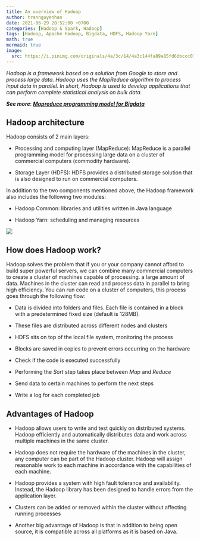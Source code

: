 ```yaml
---
title: An overview of Hadoop 
author: trannguyenhan
date: 2021-06-29 20:52:00 +0700
categories: [Hadoop & Spark, Hadoop]
tags: [Hadoop, Apache Hadoop, Bigdata, HDFS, Hadoop Yarn]
math: true
mermaid: true
image:
  src: https://i.pinimg.com/originals/4a/3c/14/4a3c144fa89a85fd6dbccc07bdb8509a.jpg
---
```


*Hadoop is a framework based on a solution from Google to store and process large data. Hadoop uses the MapReduce algorithm to process input data in parallel. In short, Hadoop is used to develop applications that can perform complete statistical analysis on bulk data.*

***See more***: [***Mapreduce programming model for Bigdata***](https://demanejar.github.io/posts/mapreduce-programming-model/)

## Hadoop architecture 

Hadoop consists of 2 main layers:

- Processing and computing layer (MapReduce): MapReduce is a parallel programming model for processing large data on a cluster of commercial computers (commodity hardware).

- Storage Layer (HDFS): HDFS provides a distributed storage solution that is also designed to run on commercial computers.

In addition to the two components mentioned above, the Hadoop framework also includes the following two modules:

- Hadoop Common: libraries and utilities written in Java language

- Hadoop Yarn: scheduling and managing resources

![](https://i.pinimg.com/originals/4a/3c/14/4a3c144fa89a85fd6dbccc07bdb8509a.jpg)

## How does Hadoop work?

Hadoop solves the problem that if you or your company cannot afford to build super powerful servers, we can combine many commercial computers to create a cluster of machines capable of processing. a large amount of data. Machines in the cluster can read and process data in parallel to bring high efficiency. You can run code on a cluster of computers, this process goes through the following flow:

- Data is divided into folders and files. Each file is contained in a block with a predetermined fixed size (default is 128MB).

- These files are distributed across different nodes and clusters

- HDFS sits on top of the local file system, monitoring the process

- Blocks are saved in copies to prevent errors occurring on the hardware

- Check if the code is executed successfully

- Performing the _Sort_ step takes place between _Map_ and _Reduce_

- Send data to certain machines to perform the next steps

- Write a log for each completed job

## Advantages of Hadoop

- Hadoop allows users to write and test quickly on distributed systems. Hadoop efficiently and automatically distributes data and work across multiple machines in the same cluster.

- Hadoop does not require the hardware of the machines in the cluster, any computer can be part of the Hadoop cluster. Hadoop will assign reasonable work to each machine in accordance with the capabilities of each machine.

- Hadoop provides a system with high fault tolerance and availability. Instead, the Hadoop library has been designed to handle errors from the application layer.

- Clusters can be added or removed within the cluster without affecting running processes

- Another big advantage of Hadoop is that in addition to being open source, it is compatible across all platforms as it is based on Java.
